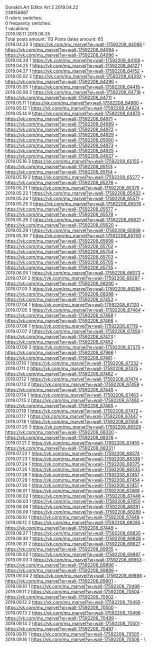 Donskih.Art	Editor Art 2 2019.04.22\
238156887\
0 rubric switches:\
0 frequency switches:\
1 vacations:\
2019.08.11 2019.08.25 \
Total posts amount: 113	Posts dates amount: 65\
2019.04.22 3 https://vk.com/mu_marvel?w=wall-17592208_64086 ! https://vk.com/mu_marvel?w=wall-17592208_64094 + https://vk.com/mu_marvel?w=wall-17592208_64096 + \
2019.04.24 1 https://vk.com/mu_marvel?w=wall-17592208_64109 + \
2019.04.25 1 https://vk.com/mu_marvel?w=wall-17592208_64127 ! \
2019.04.27 1 https://vk.com/mu_marvel?w=wall-17592208_64152 + \
2019.05.02 2 https://vk.com/mu_marvel?w=wall-17592208_64292 + https://vk.com/mu_marvel?w=wall-17592208_64296 + \
2019.05.05 1 https://vk.com/mu_marvel?w=wall-17592208_64418 + \
2019.05.09 2 https://vk.com/mu_marvel?w=wall-17592208_64718 + https://vk.com/mu_marvel?w=wall-17592208_64711 + \
2019.05.11 1 https://vk.com/mu_marvel?w=wall-17592208_64860 + \
2019.05.12 1 https://vk.com/mu_marvel?w=wall-17592208_64924 + \
2019.05.14 9 https://vk.com/mu_marvel?w=wall-17592208_64970 + https://vk.com/mu_marvel?w=wall-17592208_64971 + https://vk.com/mu_marvel?w=wall-17592208_64969 + https://vk.com/mu_marvel?w=wall-17592208_64972 + https://vk.com/mu_marvel?w=wall-17592208_64929 + https://vk.com/mu_marvel?w=wall-17592208_65060 + https://vk.com/mu_marvel?w=wall-17592208_64973 + https://vk.com/mu_marvel?w=wall-17592208_64925 + https://vk.com/mu_marvel?w=wall-17592208_64927 + \
2019.05.16 3 https://vk.com/mu_marvel?w=wall-17592208_65155 + https://vk.com/mu_marvel?w=wall-17592208_65153 + https://vk.com/mu_marvel?w=wall-17592208_65154 + \
2019.05.19 2 https://vk.com/mu_marvel?w=wall-17592208_65277 + https://vk.com/mu_marvel?w=wall-17592208_65276 + \
2019.05.21 1 https://vk.com/mu_marvel?w=wall-17592208_65376 + \
2019.05.22 1 https://vk.com/mu_marvel?w=wall-17592208_65432 + \
2019.05.24 1 https://vk.com/mu_marvel?w=wall-17592208_65571 + \
2019.05.25 3 https://vk.com/mu_marvel?w=wall-17592208_65576 + https://vk.com/mu_marvel?w=wall-17592208_65577 + https://vk.com/mu_marvel?w=wall-17592208_65578 + \
2019.05.26 2 https://vk.com/mu_marvel?w=wall-17592208_65621 + https://vk.com/mu_marvel?w=wall-17592208_65620 + \
2019.05.29 1 https://vk.com/mu_marvel?w=wall-17592208_65698 + \
2019.05.30 7 https://vk.com/mu_marvel?w=wall-17592208_65700 + https://vk.com/mu_marvel?w=wall-17592208_65699 + https://vk.com/mu_marvel?w=wall-17592208_65702 + https://vk.com/mu_marvel?w=wall-17592208_65704 + https://vk.com/mu_marvel?w=wall-17592208_65703 + https://vk.com/mu_marvel?w=wall-17592208_65705 + https://vk.com/mu_marvel?w=wall-17592208_65735 + \
2019.06.05 1 https://vk.com/mu_marvel?w=wall-17592208_66073 + \
2019.07.01 2 https://vk.com/mu_marvel?w=wall-17592208_68287 + https://vk.com/mu_marvel?w=wall-17592208_68290 + \
2019.07.03 3 https://vk.com/mu_marvel?w=wall-17592208_68286 + https://vk.com/mu_marvel?w=wall-17592208_68288 + https://vk.com/mu_marvel?w=wall-17592208_67453 + \
2019.07.04 1 https://vk.com/mu_marvel?w=wall-17592208_67120 + \
2019.07.05 3 https://vk.com/mu_marvel?w=wall-17592208_67464 + https://vk.com/mu_marvel?w=wall-17592208_67468 ! https://vk.com/mu_marvel?w=wall-17592208_67466 + \
2019.07.06 1 https://vk.com/mu_marvel?w=wall-17592208_67119 + \
2019.07.07 3 https://vk.com/mu_marvel?w=wall-17592208_67456 ! https://vk.com/mu_marvel?w=wall-17592208_67473 ! https://vk.com/mu_marvel?w=wall-17592208_67452 - \
2019.07.09 3 https://vk.com/mu_marvel?w=wall-17592208_67375 + https://vk.com/mu_marvel?w=wall-17592208_67966 ! https://vk.com/mu_marvel?w=wall-17592208_67461 - \
2019.07.10 1 https://vk.com/mu_marvel?w=wall-17592208_67232 + \
2019.07.11 2 https://vk.com/mu_marvel?w=wall-17592208_67475 + https://vk.com/mu_marvel?w=wall-17592208_67462 + \
2019.07.12 1 https://vk.com/mu_marvel?w=wall-17592208_67474 + \
2019.07.13 2 https://vk.com/mu_marvel?w=wall-17592208_67459 + https://vk.com/mu_marvel?w=wall-17592208_67445 + \
2019.07.14 1 https://vk.com/mu_marvel?w=wall-17592208_67463 + \
2019.07.15 2 https://vk.com/mu_marvel?w=wall-17592208_67460 + https://vk.com/mu_marvel?w=wall-17592208_67465 + \
2019.07.16 1 https://vk.com/mu_marvel?w=wall-17592208_67472 + \
2019.07.17 1 https://vk.com/mu_marvel?w=wall-17592208_67447 + \
2019.07.18 1 https://vk.com/mu_marvel?w=wall-17592208_67458 + \
2019.07.20 3 https://vk.com/mu_marvel?w=wall-17592208_68329 - https://vk.com/mu_marvel?w=wall-17592208_68330 - https://vk.com/mu_marvel?w=wall-17592208_68376 + \
2019.07.21 2 https://vk.com/mu_marvel?w=wall-17592208_67455 + https://vk.com/mu_marvel?w=wall-17592208_68331 ! \
2019.07.22 1 https://vk.com/mu_marvel?w=wall-17592208_68374 - \
2019.07.23 1 https://vk.com/mu_marvel?w=wall-17592208_68336 ! \
2019.07.24 1 https://vk.com/mu_marvel?w=wall-17592208_68375 + \
2019.07.25 1 https://vk.com/mu_marvel?w=wall-17592208_68335 + \
2019.07.26 1 https://vk.com/mu_marvel?w=wall-17592208_67457 + \
2019.07.29 1 https://vk.com/mu_marvel?w=wall-17592208_67454 + \
2019.07.30 1 https://vk.com/mu_marvel?w=wall-17592208_67451 + \
2019.08.01 1 https://vk.com/mu_marvel?w=wall-17592208_67469 + \
2019.08.02 1 https://vk.com/mu_marvel?w=wall-17592208_67446 + \
2019.08.03 1 https://vk.com/mu_marvel?w=wall-17592208_67450 + \
2019.08.06 1 https://vk.com/mu_marvel?w=wall-17592208_68291 + \
2019.08.09 1 https://vk.com/mu_marvel?w=wall-17592208_68289 + \
2019.08.10 1 https://vk.com/mu_marvel?w=wall-17592208_67448 + \
2019.08.12 2 https://vk.com/mu_marvel?w=wall-17592208_68285 + https://vk.com/mu_marvel?w=wall-17592208_67449 + \
2019.08.27 1 https://vk.com/mu_marvel?w=wall-17592208_69830 + \
2019.08.30 1 https://vk.com/mu_marvel?w=wall-17592208_69828 + \
2019.08.31 2 https://vk.com/mu_marvel?w=wall-17592208_69827 + https://vk.com/mu_marvel?w=wall-17592208_69955 + \
2019.09.02 1 https://vk.com/mu_marvel?w=wall-17592208_69897 + \
2019.09.03 3 https://vk.com/mu_marvel?w=wall-17592208_69953 - https://vk.com/mu_marvel?w=wall-17592208_69896 - https://vk.com/mu_marvel?w=wall-17592208_69899 + \
2019.09.04 2 https://vk.com/mu_marvel?w=wall-17592208_69898 + https://vk.com/mu_marvel?w=wall-17592208_69901 - \
2019.09.10 1 https://vk.com/mu_marvel?w=wall-17592208_70498 - \
2019.09.11 2 https://vk.com/mu_marvel?w=wall-17592208_70504 - https://vk.com/mu_marvel?w=wall-17592208_70502 - \
2019.09.12 2 https://vk.com/mu_marvel?w=wall-17592208_70495 - https://vk.com/mu_marvel?w=wall-17592208_70500 - \
2019.09.13 2 https://vk.com/mu_marvel?w=wall-17592208_70496 - https://vk.com/mu_marvel?w=wall-17592208_70499 - \
2019.09.14 2 https://vk.com/mu_marvel?w=wall-17592208_70501 - https://vk.com/mu_marvel?w=wall-17592208_70497 - \
2019.09.15 1 https://vk.com/mu_marvel?w=wall-17592208_70505 - \
2019.09.16 1 https://vk.com/mu_marvel?w=wall-17592208_70506 - \

